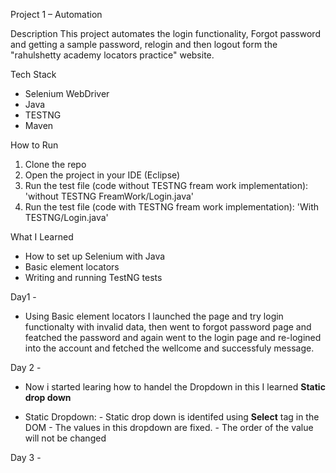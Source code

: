 Project 1 – Automation

Description
This project automates the login functionality, Forgot password and getting a sample password, relogin and then logout form the "rahulshetty academy locators practice" website.

Tech Stack
- Selenium WebDriver
- Java
- TESTNG 
- Maven

How to Run
1. Clone the repo
2. Open the project in your IDE (Eclipse)
3. Run the test file (code without TESTNG fream work implementation): 'without TESTNG FreamWork/Login.java'
4. Run the test file (code with TESTNG fream work implementation): 'With TESTNG/Login.java'

What I Learned
- How to set up Selenium with Java
- Basic element locators
- Writing and running TestNG tests

Day1 - 
- Using Basic element locators I launched the page and try login functionalty with invalid data, then went to forgot password page and featched the password and again went to the login page and re-logined into the  account and fetched the wellcome and successfuly message.

Day 2 - 
- Now i started learing how to handel the Dropdown in this I learned **Static drop down**

- Static Dropdown: 
            - Static drop down is identifed using **Select** tag in the DOM 
            - The values in this dropdown are fixed.
            - The order of the value will not be changed 

Day 3 - 

